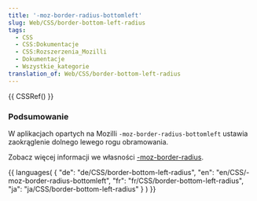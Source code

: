 ```yaml
---
title: '-moz-border-radius-bottomleft'
slug: Web/CSS/border-bottom-left-radius
tags:
  - CSS
  - CSS:Dokumentacje
  - CSS:Rozszerzenia_Mozilli
  - Dokumentacje
  - Wszystkie_kategorie
translation_of: Web/CSS/border-bottom-left-radius
---
```

{{ CSSRef() }}

### Podsumowanie

W aplikacjach opartych na Mozilli `-moz-border-radius-bottomleft` ustawia zaokrąglenie dolnego lewego rogu obramowania.

Zobacz więcej informacji we własności [-moz-border-radius](/pl/CSS/-moz-border-radius "pl/CSS/-moz-border-radius").

{{ languages( { "de": "de/CSS/border-bottom-left-radius", "en": "en/CSS/-moz-border-radius-bottomleft", "fr": "fr/CSS/border-bottom-left-radius", "ja": "ja/CSS/border-bottom-left-radius" } ) }}
